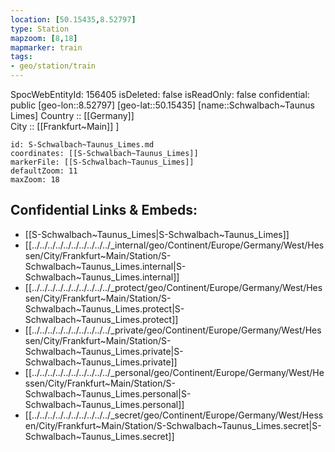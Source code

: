 ```yaml
---
location: [50.15435,8.52797] 
type: Station 
mapzoom: [8,18] 
mapmarker: train 
tags:
- geo/station/train
---
```

SpocWebEntityId: 156405
isDeleted: false
isReadOnly: false
confidential: public
[geo-lon::8.52797] 
[geo-lat::50.15435] 
[name::Schwalbach~Taunus Limes] 
Country :: [[Germany]]  
City :: [[Frankfurt~Main]] ] 


```leaflet
id: S-Schwalbach~Taunus_Limes.md
coordinates: [[S-Schwalbach~Taunus_Limes]] 
markerFile: [[S-Schwalbach~Taunus_Limes]] 
defaultZoom: 11 
maxZoom: 18
```


## Confidential Links & Embeds: 
- [[S-Schwalbach~Taunus_Limes|S-Schwalbach~Taunus_Limes]] 
- [[../../../../../../../../../../_internal/geo/Continent/Europe/Germany/West/Hessen/City/Frankfurt~Main/Station/S-Schwalbach~Taunus_Limes.internal|S-Schwalbach~Taunus_Limes.internal]] 
- [[../../../../../../../../../../_protect/geo/Continent/Europe/Germany/West/Hessen/City/Frankfurt~Main/Station/S-Schwalbach~Taunus_Limes.protect|S-Schwalbach~Taunus_Limes.protect]] 
- [[../../../../../../../../../../_private/geo/Continent/Europe/Germany/West/Hessen/City/Frankfurt~Main/Station/S-Schwalbach~Taunus_Limes.private|S-Schwalbach~Taunus_Limes.private]] 
- [[../../../../../../../../../../_personal/geo/Continent/Europe/Germany/West/Hessen/City/Frankfurt~Main/Station/S-Schwalbach~Taunus_Limes.personal|S-Schwalbach~Taunus_Limes.personal]] 
- [[../../../../../../../../../../_secret/geo/Continent/Europe/Germany/West/Hessen/City/Frankfurt~Main/Station/S-Schwalbach~Taunus_Limes.secret|S-Schwalbach~Taunus_Limes.secret]] 
